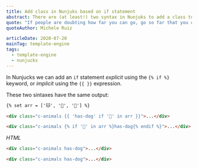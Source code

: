 ```yaml
---
title: Add class in Nunjuks based on if statement
abstract: There are (at least!) two syntax in Nunjuks to add a class to a DOM node
quote: "If people are doubting how far you can go, go so far that you can’t hear them anymore."
quoteAuthor: Michele Ruiz

articleDate: 2020-07-20
mainTag: template-engine
tags:
  - template-engine
  - nunjucks
---
```


In Nunjucks we can add an `if` statement _explicit_ using the `{% if %}` keyword, or _implicit_ using the `{{ }}` expression.

These two sintaxes have the same output:

```html
{% set arr = ['🐱', '🐶', '🐺'] %}

<div class="c-animals {{ 'has-dog' if '🐶' in arr }}">...</div>

<div class="c-animals {% if '🐶' in arr %}has-dog{% endif %}">...</div>
```

_HTML_

```html
<div class="c-animals has-dog">...</div>

<div class="c-animals has-dog">...</div>
```
